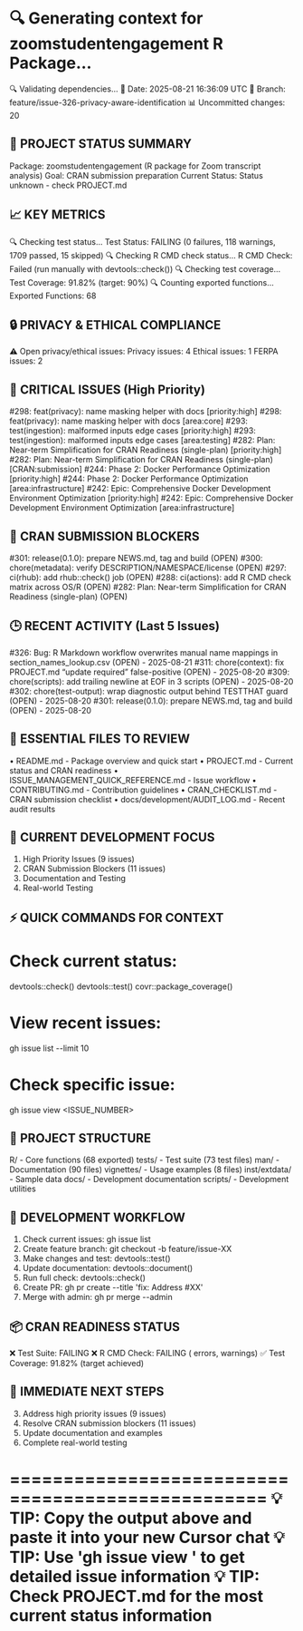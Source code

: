 🔍 Generating context for zoomstudentengagement R Package...
==================================================
🔍 Validating dependencies...
📅 Date: 2025-08-21 16:36:09 UTC
🌿 Branch: feature/issue-326-privacy-aware-identification
📊 Uncommitted changes: 20

🎯 PROJECT STATUS SUMMARY
------------------------
Package: zoomstudentengagement (R package for Zoom transcript analysis)
Goal: CRAN submission preparation
Current Status: Status unknown - check PROJECT.md

📈 KEY METRICS
-------------
🔍 Checking test status...
Test Status: FAILING (0 failures, 118 warnings, 1709 passed, 15 skipped)
🔍 Checking R CMD check status...
R CMD Check: Failed (run manually with devtools::check())
🔍 Checking test coverage...
Test Coverage: 91.82% (target: 90%)
🔍 Counting exported functions...
Exported Functions: 68

🔒 PRIVACY & ETHICAL COMPLIANCE
-----------------------------
⚠️  Open privacy/ethical issues:
   Privacy issues: 4
   Ethical issues: 1
   FERPA issues: 2

🚨 CRITICAL ISSUES (High Priority)
--------------------------------
#298: feat(privacy): name masking helper with docs [priority:high]
#298: feat(privacy): name masking helper with docs [area:core]
#293: test(ingestion): malformed inputs edge cases [priority:high]
#293: test(ingestion): malformed inputs edge cases [area:testing]
#282: Plan: Near-term Simplification for CRAN Readiness (single-plan) [priority:high]
#282: Plan: Near-term Simplification for CRAN Readiness (single-plan) [CRAN:submission]
#244: Phase 2: Docker Performance Optimization [priority:high]
#244: Phase 2: Docker Performance Optimization [area:infrastructure]
#242: Epic: Comprehensive Docker Development Environment Optimization [priority:high]
#242: Epic: Comprehensive Docker Development Environment Optimization [area:infrastructure]

🎯 CRAN SUBMISSION BLOCKERS
--------------------------
#301: release(0.1.0): prepare NEWS.md, tag and build (OPEN)
#300: chore(metadata): verify DESCRIPTION/NAMESPACE/license (OPEN)
#297: ci(rhub): add rhub::check() job (OPEN)
#288: ci(actions): add R CMD check matrix across OS/R (OPEN)
#282: Plan: Near-term Simplification for CRAN Readiness (single-plan) (OPEN)

🕒 RECENT ACTIVITY (Last 5 Issues)
--------------------------------
#326: Bug: R Markdown workflow overwrites manual name mappings in section_names_lookup.csv (OPEN) - 2025-08-21
#311: chore(context): fix PROJECT.md “update required” false-positive (OPEN) - 2025-08-20
#309: chore(scripts): add trailing newline at EOF in 3 scripts (OPEN) - 2025-08-20
#302: chore(test-output): wrap diagnostic output behind TESTTHAT guard (OPEN) - 2025-08-20
#301: release(0.1.0): prepare NEWS.md, tag and build (OPEN) - 2025-08-20

📁 ESSENTIAL FILES TO REVIEW
---------------------------
• README.md - Package overview and quick start
• PROJECT.md - Current status and CRAN readiness
• ISSUE_MANAGEMENT_QUICK_REFERENCE.md - Issue workflow
• CONTRIBUTING.md - Contribution guidelines
• CRAN_CHECKLIST.md - CRAN submission checklist
• docs/development/AUDIT_LOG.md - Recent audit results

🎯 CURRENT DEVELOPMENT FOCUS
---------------------------
1. High Priority Issues (9 issues)
2. CRAN Submission Blockers (11 issues)
5. Documentation and Testing
6. Real-world Testing

⚡ QUICK COMMANDS FOR CONTEXT
---------------------------
# Check current status:
devtools::check()
devtools::test()
covr::package_coverage()

# View recent issues:
gh issue list --limit 10

# Check specific issue:
gh issue view <ISSUE_NUMBER>

📂 PROJECT STRUCTURE
-------------------
R/ - Core functions (68 exported)
tests/ - Test suite (73 test files)
man/ - Documentation (90 files)
vignettes/ - Usage examples (8 files)
inst/extdata/ - Sample data
docs/ - Development documentation
scripts/ - Development utilities

🔄 DEVELOPMENT WORKFLOW
---------------------
1. Check current issues: gh issue list
2. Create feature branch: git checkout -b feature/issue-XX
3. Make changes and test: devtools::test()
4. Update documentation: devtools::document()
5. Run full check: devtools::check()
6. Create PR: gh pr create --title 'fix: Address #XX'
7. Merge with admin: gh pr merge --admin

📦 CRAN READINESS STATUS
----------------------
❌ Test Suite: FAILING
❌ R CMD Check: FAILING ( errors,  warnings)
✅ Test Coverage: 91.82% (target achieved)

🎯 IMMEDIATE NEXT STEPS
---------------------
3. Address high priority issues (9 issues)
4. Resolve CRAN submission blockers (11 issues)
5. Update documentation and examples
6. Complete real-world testing

==================================================
💡 TIP: Copy the output above and paste it into your new Cursor chat
💡 TIP: Use 'gh issue view <NUMBER>' to get detailed issue information
💡 TIP: Check PROJECT.md for the most current status information
==================================================

